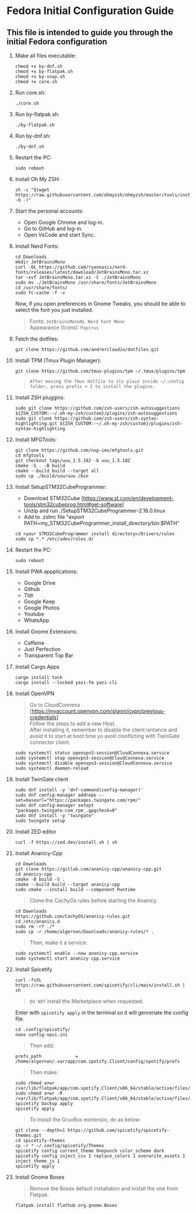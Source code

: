 # Fedora Initial Configuration Guide

## This file is intended to guide you through the initial Fedora configuration

1. Make all files executable:

    ```shell
    chmod +x by-dnf.sh
    chmod +x by-flatpak.sh
    chmod +x by-snap.sh
    chmod +x core.sh
    ```

2. Run core.sh:

    ```shell
    ./core.sh
    ```

3. Run by-flatpak.sh:

    ```shell
    ./by-flatpak.sh
    ```

4. Run by-dnf.sh:

    ```shell
    ./by-dnf.sh
    ```

5. Restart the PC:

    ```shell
    sudo reboot
    ```

6. Install Oh My ZSH:

    ```shell
    sh -c "$(wget https://raw.githubusercontent.com/ohmyzsh/ohmyzsh/master/tools/install.sh -O -)"
    ```

7. Start the personal accounts:

    - Open Google Chrome and log-in.
    - Go to GitHub and log-in.
    - Open VsCode and start Sync.

8. Install Nerd Fonts:

    ```shell
    cd Downloads
    mkdir JetBrainsMono
    curl -OL https://github.com/ryanoasis/nerd-fonts/releases/latest/download/JetBrainsMono.tar.xz
    tar -xvf JetBrainsMono.tar.xz -C ./JetBrainsMono
    sudo mv ./JetBrainsMono /usr/share/fonts/JetBrainsMono
    cd /usr/share/fonts/
    sudo fc-cache -f -v
    ```

   Now, if you open preferences in Gnome Tweaks, you should be able to select the font you just installed.  
   > Fonts: `JetBrainsMonoNL Nerd Font Mono`  
   > Appearance (Icons): `Papirus`  

9. Fetch the dotfiles:

    ```shell
    git clone https://github.com/andrerclaudio/dotfiles.git
    ```

10. Install TPM (Tmux Plugin Manager):

    ```shell
    git clone https://github.com/tmux-plugins/tpm ~/.tmux/plugins/tpm
    ```

    > `After moving the Tmux dotfile to its place inside ~/.config folder, press prefix + I to install the plugins.`

11. Install ZSH pluggins:

    ```shell
    sudo git clone https://github.com/zsh-users/zsh-autosuggestions ${ZSH_CUSTOM:-~/.oh-my-zsh/custom}/plugins/zsh-autosuggestions
    sudo git clone https://github.com/zsh-users/zsh-syntax-highlighting.git ${ZSH_CUSTOM:-~/.oh-my-zsh/custom}/plugins/zsh-syntax-highlighting
    ```

12. Install MFGTools:

    ```shell
    git clone https://github.com/nxp-imx/mfgtools.git
    cd mfgtools
    git checkout tags/uuu_1.5.182 -b uuu_1.5.182
    cmake -S . -B build
    cmake --build build --target all
    sudo cp ./build/uuu/uuu /bin
    ```

13. Install SetupSTM32CubeProgrammer:

    - Download STM32Cube [https://www.st.com/en/development-tools/stm32cubeprog.html#get-software]
    - Unzip and run ./SetupSTM32CubeProgrammer-2.16.0.linux
    - Add to .zshrc file "export PATH=my_STM32CubeProgrammer_install_directory/bin:$PATH"

    ```shell
    cd <your STM32CubeProgrammer install directory>/Drivers/rules
    sudo cp *.* /etc/udev/rules.d/
    ```

14. Restart the PC:

    ```shell
    sudo reboot
    ```

15. Install PWA appplications:

    - Google Drive
    - Github
    - Tldr
    - Google Keep
    - Google Photos
    - Youtube
    - WhatsApp

16. Install Gnome Extensions:

    - Caffeine
    - Just Perfection
    - Transparent Top Bar

17. Install Cargo Apps

    ```shell
    cargo install tock
    cargo install --locked yazi-fm yazi-cli
    ```

18. Install OpenVPN

    > Go to CloudConnexa [https://myaccount.openvpn.com/signin/cvpn/previous-credentials]  
    > Follow the steps to add a new Host.  
    > After installing it, remember to disable the client isntance and avoid it to start at boot time yo avoit clonflicting with TwinGate connector client.

    ```shell
    sudo systemctl status openvpn3-session@CloudConnexa.service
    sudo systemctl stop openvpn3-session@CloudConnexa.service
    sudo systemctl disable openvpn3-session@CloudConnexa.service
    sudo systemctl daemon-reload
    ```

19. Install TwinGate client

    ```shell
    sudo dnf install -y 'dnf-command(config-manager)'
    sudo dnf config-manager addrepo --set=baseurl="https://packages.twingate.com/rpm/"
    sudo dnf config-manager setopt "packages.twingate.com_rpm_.gpgcheck=0"
    sudo dnf install -y "twingate"
    sudo twingate setup
    ```

20. Install ZED editor

    ```shell
    curl -f https://zed.dev/install.sh | sh
    ```

21. Install Ananicy-Cpp

    ```shell
    cd Downloads
    git clone https://gitlab.com/ananicy-cpp/ananicy-cpp.git
    cd ananicy-cpp
    cmake -B build -S .
    cmake --build build --target ananicy-cpp
    sudo cmake --install build --component Runtime
    ```

    > Clone the CachyOs rules before starting the Ananicy.

    ```shell
    cd Downloads
    https://github.com/CachyOS/ananicy-rules.git
    cd /etc/ananicy.d
    sudo rm -rf ./*
    sudo cp -r /home/algernon/Downloads/ananicy-rules/* .
    ```

    > Then, make it a service:

    ```shell
    sudo systemctl enable --now ananicy-cpp.service
    sudo systemctl start ananicy-cpp.service
    ```

22. Install Spicetify

    ```shell
    curl -fsSL https://raw.githubusercontent.com/spicetify/cli/main/install.sh | sh
    ```

    > `DO NOT` install the Marketplace when requested.

    Enter with `spicetify apply` in the terminal so it will genrenate the config file.

    ```shell
    cd .config/spicetify/
    nano config-xpui.ini
    ```

    > Then add:

    ```nano
    prefs_path             = /home/algernon/.var/app/com.spotify.Client/config/spotify/prefs
    ```

    > Then make:

    ```shell
    sudo chmod a+wr /var/lib/flatpak/app/com.spotify.Client/x86_64/stable/active/files/extra/share/spotify
    sudo chmod a+wr -R /var/lib/flatpak/app/com.spotify.Client/x86_64/stable/active/files/extra/share/spotify/Apps
    spicetify backup apply
    spicetify apply
    ```

    > To install the GruvBox exntensio, do as below:

    ```shell
    git clone --depth=1 https://github.com/spicetify/spicetify-themes.git 
    cd spicetify-themes
    cp -r * ~/.config/spicetify/Themes
    spicetify config current_theme Onepunch color_scheme dark
    spicetify config inject_css 1 replace_colors 1 overwrite_assets 1 inject_theme_js 1
    spicetify apply
    ```

23. Install Gnome Boxes

    > Remove the Boxex default installation and install the one from Flatpak.  

    ```shell
    flatpak install flathub org.gnome.Boxes
    ```

